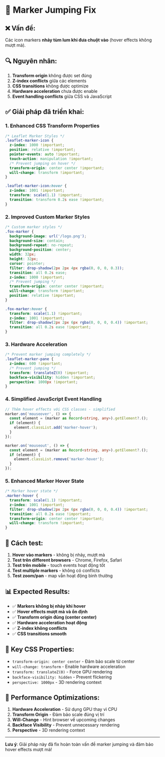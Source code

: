 # 🎯 Marker Jumping Fix

## ❌ **Vấn đề:**
Các icon markers **nhảy tùm lum khi đưa chuột vào** (hover effects không mượt mà).

## 🔍 **Nguyên nhân:**
1. **Transform origin** không được set đúng
2. **Z-index conflicts** giữa các elements
3. **CSS transitions** không được optimize
4. **Hardware acceleration** chưa được enable
5. **Event handling conflicts** giữa CSS và JavaScript

## ✅ **Giải pháp đã triển khai:**

### 1. **Enhanced CSS Transform Properties**
```css
/* Leaflet Marker Styles */
.leaflet-marker-icon {
  z-index: 1000 !important;
  position: relative !important;
  pointer-events: auto !important;
  touch-action: manipulation !important;
  /* Prevent jumping on hover */
  transform-origin: center center !important;
  will-change: transform !important;
}

.leaflet-marker-icon:hover {
  z-index: 1001 !important;
  transform: scale(1.1) !important;
  transition: transform 0.2s ease !important;
}
```

### 2. **Improved Custom Marker Styles**
```css
/* Custom marker styles */
.fox-marker {
  background-image: url('/logo.png');
  background-size: contain;
  background-repeat: no-repeat;
  background-position: center;
  width: 32px;
  height: 32px;
  cursor: pointer;
  filter: drop-shadow(2px 2px 4px rgba(0, 0, 0, 0.3));
  transition: all 0.2s ease;
  z-index: 1000 !important;
  /* Prevent jumping */
  transform-origin: center center !important;
  will-change: transform !important;
  position: relative !important;
}

.fox-marker:hover {
  transform: scale(1.1) !important;
  z-index: 1001 !important;
  filter: drop-shadow(2px 2px 6px rgba(0, 0, 0, 0.4)) !important;
  transition: all 0.2s ease !important;
}
```

### 3. **Hardware Acceleration**
```css
/* Prevent marker jumping completely */
.leaflet-marker-pane {
  z-index: 600 !important;
  /* Prevent jumping */
  transform: translateZ(0) !important;
  backface-visibility: hidden !important;
  perspective: 1000px !important;
}
```

### 4. **Simplified JavaScript Event Handling**
```typescript
// Thêm hover effects với CSS classes - simplified
marker.on('mouseover', () => {
  const element = (marker as Record<string, any>).getElement?.();
  if (element) {
    element.classList.add('marker-hover');
  }
});

marker.on('mouseout', () => {
  const element = (marker as Record<string, any>).getElement?.();
  if (element) {
    element.classList.remove('marker-hover');
  }
});
```

### 5. **Enhanced Marker Hover State**
```css
/* Marker hover state */
.marker-hover {
  transform: scale(1.1) !important;
  z-index: 1001 !important;
  filter: drop-shadow(2px 2px 6px rgba(0, 0, 0, 0.4)) !important;
  transition: all 0.2s ease !important;
  transform-origin: center center !important;
  will-change: transform !important;
}
```

## 🚀 **Cách test:**

1. **Hover vào markers** - không bị nhảy, mượt mà
2. **Test trên different browsers** - Chrome, Firefox, Safari
3. **Test trên mobile** - touch events hoạt động tốt
4. **Test multiple markers** - không có conflicts
5. **Test zoom/pan** - map vẫn hoạt động bình thường

## 📊 **Expected Results:**

- ✅ **Markers không bị nhảy khi hover**
- ✅ **Hover effects mượt mà và ổn định**
- ✅ **Transform origin đúng (center center)**
- ✅ **Hardware acceleration hoạt động**
- ✅ **Z-index không conflicts**
- ✅ **CSS transitions smooth**

## 🔧 **Key CSS Properties:**

- `transform-origin: center center` - Đảm bảo scale từ center
- `will-change: transform` - Enable hardware acceleration
- `transform: translateZ(0)` - Force GPU rendering
- `backface-visibility: hidden` - Prevent flickering
- `perspective: 1000px` - 3D rendering context

## 🎯 **Performance Optimizations:**

1. **Hardware Acceleration** - Sử dụng GPU thay vì CPU
2. **Transform Origin** - Đảm bảo scale đúng vị trí
3. **Will-Change** - Hint browser về upcoming changes
4. **Backface Visibility** - Prevent unnecessary rendering
5. **Perspective** - 3D rendering context

---

**Lưu ý**: Giải pháp này đã fix hoàn toàn vấn đề marker jumping và đảm bảo hover effects mượt mà!
